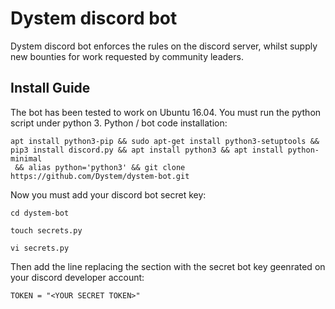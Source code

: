 Dystem discord bot
==================

Dystem discord bot enforces the rules on the discord server, whilst supply new bounties for work requested by community leaders.

## Install Guide

The bot has been tested to work on Ubuntu 16.04. You must run the python script under python 3. Python / bot code installation:

```  
apt install python3-pip && sudo apt-get install python3-setuptools && pip3 install discord.py && apt install python3 && apt install python-minimal
 && alias python='python3' && git clone https://github.com/Dystem/dystem-bot.git 
 ``` 

Now you must add your discord bot secret key:

```  
cd dystem-bot 
```

``` 
touch secrets.py 
```

``` 
vi secrets.py 
```

Then add the line replacing the section with the secret bot key geenrated on your discord developer account: 

``` 
TOKEN = "<YOUR SECRET TOKEN>" 
``` 

